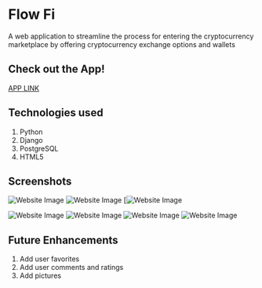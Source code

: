 # Flow Fi
   A web application to streamline the process for entering the cryptocurrency marketplace by offering cryptocurrency exchange options and wallets
   
## Check out the App!

[APP LINK](https://flowfiapp.herokuapp.com/)

## Technologies used
  
  1. Python
  2. Django
  3. PostgreSQL
  4. HTML5

## Screenshots 

![Website Image](https://photos.google.com/search/_tra_/photo/AF1QipMXofKR1l7Nmpgnkr1sbrMyDE73KASVFuPrUeq2)
![Website Image](https://photos.google.com/search/_tra_/photo/AF1QipPPTvF824AEVXGDYewjTBmfAFhecjw3G_K_X-Q5)
[![[Website Image](https://photos.app.goo.gl/ZkKPjj2vkBotZrKcA)](https://photos.app.goo.gl/ZkKPjj2vkBotZrKcA)

![Website Image]()
![Website Image]()
![Website Image]()
![Website Image]()

## Future Enhancements
   
  1. Add user favorites
  2. Add user comments and ratings
  3. Add pictures
